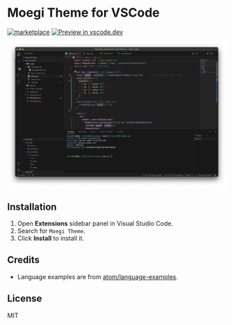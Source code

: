 # Moegi Theme for VSCode

[![marketplace](https://img.shields.io/visual-studio-marketplace/v/ddiu8081.moegi-theme?label=Marketplace&style=for-the-badge)](https://marketplace.visualstudio.com/items?itemName=ddiu8081.moegi-theme)
[![Preview in vscode.dev](https://img.shields.io/badge/preview%20in-vscode.dev-blue?style=for-the-badge)](https://vscode.dev/theme/ddiu8081.moegi-theme)

![Moegi Dark](./images/screenshot.png)

## Installation

1. Open **Extensions** sidebar panel in Visual Studio Code.
2. Search for `Moegi Theme`.
3. Click **Install** to install it.

## Credits

- Language examples are from [atom/language-examples](https://github.com/atom/language-examples).

## License

MIT
